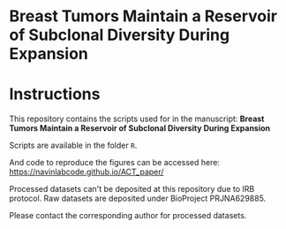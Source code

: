Breast Tumors Maintain a Reservoir of Subclonal Diversity During Expansion
================

# Instructions

This repository contains the scripts used for in the manuscript: **Breast
Tumors Maintain a Reservoir of Subclonal Diversity During Expansion**

Scripts are available in the folder `R`.

And code to reproduce the figures can be accessed here: https://navinlabcode.github.io/ACT_paper/

Processed datasets can't be deposited at this repository due to IRB protocol.
Raw datasets are deposited under BioProject PRJNA629885.

Please contact the corresponding author for processed datasets.
